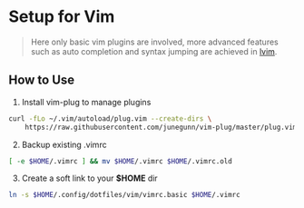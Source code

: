 # Setup for Vim

> Here only basic vim plugins are involved, more advanced features such as auto completion and syntax jumping are achieved in [lvim](https://github.com/vocata/dotfiles/tree/main/lvim).

## How to Use

1. Install vim-plug to manage plugins

```bash
curl -fLo ~/.vim/autoload/plug.vim --create-dirs \
    https://raw.githubusercontent.com/junegunn/vim-plug/master/plug.vim
```

2. Backup existing .vimrc

```bash
[ -e $HOME/.vimrc ] && mv $HOME/.vimrc $HOME/.vimrc.old
```

3. Create a soft link to your **$HOME** dir

```bash
ln -s $HOME/.config/dotfiles/vim/vimrc.basic $HOME/.vimrc
```
